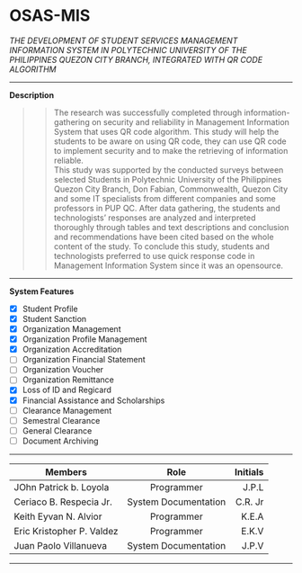 # OSAS-MIS

*THE DEVELOPMENT OF STUDENT SERVICES MANAGEMENT INFORMATION SYSTEM IN POLYTECHNIC UNIVERSITY
OF THE PHILIPPINES QUEZON CITY BRANCH,
INTEGRATED WITH QR CODE ALGORITHM* 
***
__Description__
>>The research was successfully completed through information-gathering on security and reliability in Management Information System that uses QR code algorithm. This study will help the students to be aware on using QR code, they can use QR code to implement security and to make the retrieving of information reliable.  
This study was supported by the conducted surveys between selected Students in Polytechnic University of the Philippines Quezon City Branch, Don Fabian, Commonwealth, Quezon City and some IT specialists from different companies and some professors in PUP QC. After data gathering, the students and technologists’ responses are analyzed and interpreted thoroughly through tables and text descriptions and conclusion and recommendations have been cited based on the whole content of the study. 
To conclude this study, students and technologists preferred to use quick response code in Management Information System since it was an opensource.
***

__System Features__
- [x] Student Profile 
- [x] Student Sanction
- [x] Organization Management
- [x] Organization Profile Management
- [x] Organization Accreditation
- [ ] Organization Financial Statement
- [ ] Organization Voucher
- [ ] Organization Remittance
- [x] Loss of ID and Regicard
- [x] Financial Assistance and Scholarships
- [ ] Clearance Management
- [ ] Semestral Clearance
- [ ] General Clearance
- [ ] Document Archiving 

***

| Members        | Role           | Initials  |
| ------------- |:-------------:| -----:|
| JOhn Patrick b. Loyola  | Programmer| J.P.L |
| Ceriaco B. Respecia Jr. | System Documentation |   C.R. Jr |
| Keith Eyvan N. Alvior | Programmer     |    K.E.A |
| Eric Kristopher P. Valdez | Programmer     |    E.K.V |
| Juan Paolo Villanueva | System Documentation    |    J.P.V |

***
